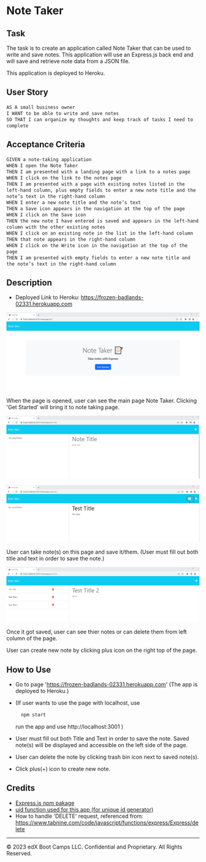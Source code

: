 # Note Taker

## Task

The task is to create an application called Note Taker that can be used to write and save notes. This application will use an Express.js back end and will save and retrieve note data from a JSON file.

This application is deployed to Heroku.


## User Story

```
AS A small business owner
I WANT to be able to write and save notes
SO THAT I can organize my thoughts and keep track of tasks I need to complete
```


## Acceptance Criteria

```
GIVEN a note-taking application
WHEN I open the Note Taker
THEN I am presented with a landing page with a link to a notes page
WHEN I click on the link to the notes page
THEN I am presented with a page with existing notes listed in the left-hand column, plus empty fields to enter a new note title and the note’s text in the right-hand column
WHEN I enter a new note title and the note’s text
THEN a Save icon appears in the navigation at the top of the page
WHEN I click on the Save icon
THEN the new note I have entered is saved and appears in the left-hand column with the other existing notes
WHEN I click on an existing note in the list in the left-hand column
THEN that note appears in the right-hand column
WHEN I click on the Write icon in the navigation at the top of the page
THEN I am presented with empty fields to enter a new note title and the note’s text in the right-hand column
```


## Description

 * Deployed Link to Heroku: https://frozen-badlands-02331.herokuapp.com

![Main Page](./Assets/main_page.png)

 When the page is opened, user can see the main page Note Taker. Clicking 'Get Started' will bring it to note taking page. 

![Note Taker Page](./Assets/initial_note.png)

![Note Written and save button shows up](./Assets/Note_filled.png)

User can take note(s) on this page and save it/them. (User must fill out both title and text in order to save the note.)

![See Note](./Assets/see_note.png)

Once it got saved, user can see thier notes or can delete them from left column of the page.

User can create new note by clicking plus icon on the right top of the page.
 

## How to Use

 * Go to page 'https://frozen-badlands-02331.herokuapp.com' (The app is deployed to Heroku.)
 
 * (If user wants to use the page with localhost, use
    
    ```bash
      npm start
    ```
    run the app and use http://localhost:3001 )

 * User must fill out both Title and Text in order to save the note. Saved note(s) will be displayed and accessible on the left side of the page.

 * User can delete the note by clicking trash bin icon next to saved note(s).

 * Click plus(+) icon to create new note. 


## Credits
* [Express.js npm pakage](https://www.npmjs.com/package/express)
* [uid function used for this app (for unique id generator)](https://www.npmjs.com/package/short-unique-id)
* How to handle 'DELETE' request, referenced from: https://www.tabnine.com/code/javascript/functions/express/Express/delete

- - -
© 2023 edX Boot Camps LLC. Confidential and Proprietary. All Rights Reserved.
